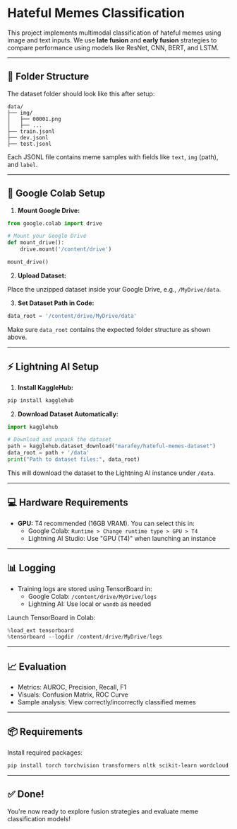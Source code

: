 
# Hateful Memes Classification

This project implements multimodal classification of hateful memes using image and text inputs. We use **late fusion** and **early fusion** strategies to compare performance using models like ResNet, CNN, BERT, and LSTM.

---

## 📁 Folder Structure

The dataset folder should look like this after setup:

```
data/
├── img/
│   ├── 00001.png
│   ├── ...
├── train.jsonl
├── dev.jsonl
├── test.jsonl
```

Each JSONL file contains meme samples with fields like `text`, `img` (path), and `label`.

---

## 🔧 Google Colab Setup

1. **Mount Google Drive:**

```python
from google.colab import drive

# Mount your Google Drive
def mount_drive():
    drive.mount('/content/drive')

mount_drive()
```

2. **Upload Dataset:**

Place the unzipped dataset inside your Google Drive, e.g., `/MyDrive/data`.

3. **Set Dataset Path in Code:**

```python
data_root = '/content/drive/MyDrive/data'
```

Make sure `data_root` contains the expected folder structure as shown above.

---

## ⚡ Lightning AI Setup

1. **Install KaggleHub:**

```bash
pip install kagglehub
```

2. **Download Dataset Automatically:**

```python
import kagglehub

# Download and unpack the dataset
path = kagglehub.dataset_download("marafey/hateful-memes-dataset")
data_root = path + '/data'
print("Path to dataset files:", data_root)
```

This will download the dataset to the Lightning AI instance under `/data`.

---

## 💻 Hardware Requirements

- **GPU:** T4 recommended (16GB VRAM). You can select this in:
  - Google Colab: `Runtime > Change runtime type > GPU > T4`
  - Lightning AI Studio: Use "GPU (T4)" when launching an instance

---

## 📊 Logging

- Training logs are stored using TensorBoard in:
  - Google Colab: `/content/drive/MyDrive/logs`
  - Lightning AI: Use local or `wandb` as needed

Launch TensorBoard in Colab:

```python
%load_ext tensorboard
%tensorboard --logdir /content/drive/MyDrive/logs
```

---

## 📈 Evaluation

- Metrics: AUROC, Precision, Recall, F1
- Visuals: Confusion Matrix, ROC Curve
- Sample analysis: View correctly/incorrectly classified memes

---

## 📦 Requirements

Install required packages:

```bash
pip install torch torchvision transformers nltk scikit-learn wordcloud matplotlib kagglehub
```

---

## ✅ Done!

You're now ready to explore fusion strategies and evaluate meme classification models!
